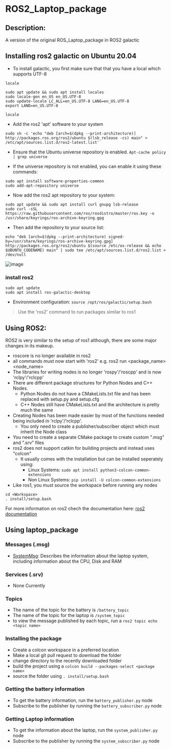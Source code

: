 # ROS2_Laptop_package
## Description:
A version of the original ROS_Laptop_package in ROS2 galactic

## Installing ros2 galactic on Ubuntu 20.04

* To install galactic, you first make sure that that you have a local which supports UTF-8
```
locale

sudo apt update && sudo apt install locales
sudo locale-gen en_US en_US.UTF-8
sudo update-locale LC_ALL=en_US.UTF-8 LANG=en_US.UTF-8
export LAND=en_US.UTF-8

locale
```

* Add the ros2 'apt' software to your system
```
sudo sh -c 'echo "deb [arch=$(dpkg --print-architecture)] http://packages.ros.org/ros2/ubuntu $(lsb_release -cs) main" > /etc/apt/sources.list.d/ros2-latest.list'
```
* Ensure that the Ubuntu universe repository is enabled.
`Apt-cache policy | grep universe`

* If the universe repository is not enabled, you can enable it using these commands:
```
sudo apt install software-properties-common
sudo add-apt-repository universe
```
* Now add the ros2 apt repository to your system:
```
sudo apt update && sudo apt install curl gnupg lsb-release
sudo curl -sSL https://raw.githubusercontent.com/ros/rosdistro/master/ros.key -o /usr/share/keyrings/ros-archive-keyring.gpg
```
* Then add the repository to your source list:
```
echo "deb [arch=$(dpkg --print-architecture) signed-by=/usr/share/keyrings/ros-archive-keyring.gpg] http://packages.ros.org/ros2/ubuntu $(source /etc/os-release && echo $UBUNTU_CODENAME) main" | sudo tee /etc/apt/sources.list.d/ros2.list > /dev/null
```
![image](https://user-images.githubusercontent.com/50205766/185657047-0f91f9df-fe59-4e0c-9aee-a0b490047a29.png)

### install ros2
```
sudo apt update
sudo apt install ros-galactic-desktop
```
* Environment configuration:
`source /opt/ros/galactic/setup.bash`

> Use the 'ros2' command to run packages similar to ros1

## Using ROS2:
ROS2 is very similar to the setup of ros1 although, there are some major changes in its makeup.
* roscore is no longer available in ros2
* all commands must now start with 'ros2' e.g. ros2 run <package_name> <node_name>
* The libraries for writing nodes is no longer 'rospy'/'roscpp' and is now 'rclpy'/'rclcpp'
* There are different package structures for Python Nodes and C++ Nodes.
  * Python Nodes do not have a CMakeLists.txt file and has been replaced with setup.py and setup.cfg
  * C++ Nodes still have CMakeLists.txt and the architecture is pretty much the same
* Creating Nodes has been made easier by most of the functions needed being included in 'rclpy'/'rclcpp'.
  * You only need to create a publisher/subscriber object which must inherit the Node class
* You need to create a separate CMake package to create custom ".msg" and ".srv" files
* ros2 does not support catkin for building projects and instead uses "colcon"
  * It usually comes with the installation but can be installed seperately using: 
    * Linux Systems: `sudo apt install python3-colcon-common-extensions`
    * Non Linux Systems: `pip install -U colcon-common-extensions`
* Like ros1, you must source the workspace before running any nodes
```
cd <Workspace>
. install/setup.bash
```
For more information on ros2 chech the documentation here: 
[ros2 documentation]( http://docs.ros.org.ros.informatik.uni-freiburg.de/en/galactic/index.html "ros2 galactic")

## Using laptop_package
### Messages (.msg)
* [SystemMsg](https://github.com/FHL-08/ROS2_Laptop_Package/blob/main/src/custom_interfaces/msg/SystemMsg.msg): Describes the information about the laptop system, including information about the CPU, Disk and RAM

### Services (.srv)
* None Currently

### Topics
* The name of the topic for the battery is `/battery_topic`
* The name of the topic for the laptop is `/system_topic`
* to view the message published by each topic, run a `ros2 topic echo <topic name>`

### Installing the package
* Create a colcon workspace in a preferred location
* Make a local git pull request to download the folder
* change directory to the recently downloaded folder
* build the project using a `colcon build --packages-select <package name>`
* source the folder using `. install/setup.bash`

### Getting the battery information
* To get the battery information, run the `battery_publisher.py` node
* Subscribe to the publisher by running the `battery_subscriber.py` node

### Getting Laptop information
* To get the information about the laptop, run the `system_publisher.py` node
* Subscribe to the publisher by running the `system_subscriber.py` node
